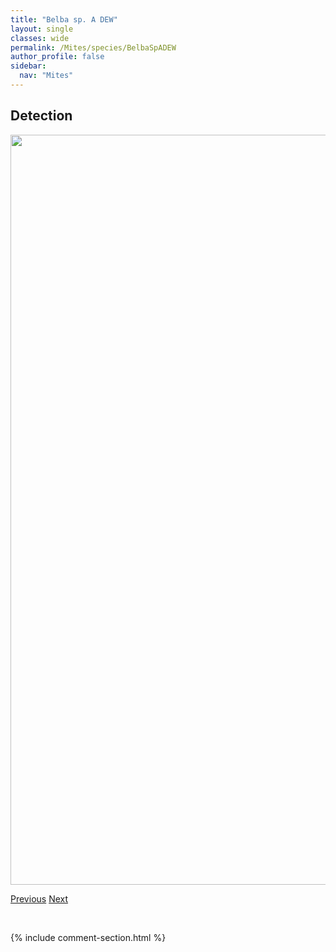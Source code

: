 ```yaml
---
title: "Belba sp. A DEW"
layout: single
classes: wide
permalink: /Mites/species/BelbaSpADEW
author_profile: false
sidebar:
  nav: "Mites"
---
```


<h2>Detection</h2>

<a href="https://drive.google.com/uc?export=view&id=1EJE0-UJP-Naf2ekUCSsZOjvYgK0wHlwA">
<img src="https://drive.google.com/uc?export=view&id=1EJE0-UJP-Naf2ekUCSsZOjvYgK0wHlwA" height = "1200" width = "800">
</a>


<a href="/DevelopmentWebsite/Mites/species/BanksinomaSpinifera" class="pagination--pager" title="Banksinoma spinifera">Previous</a> <a href="/DevelopmentWebsite/Mites/species/BipassalozetesIntermedius" class="pagination--pager" title="Bipassalozetes intermedius">Next</a>

<p>&nbsp;</p>

{% include comment-section.html %}
